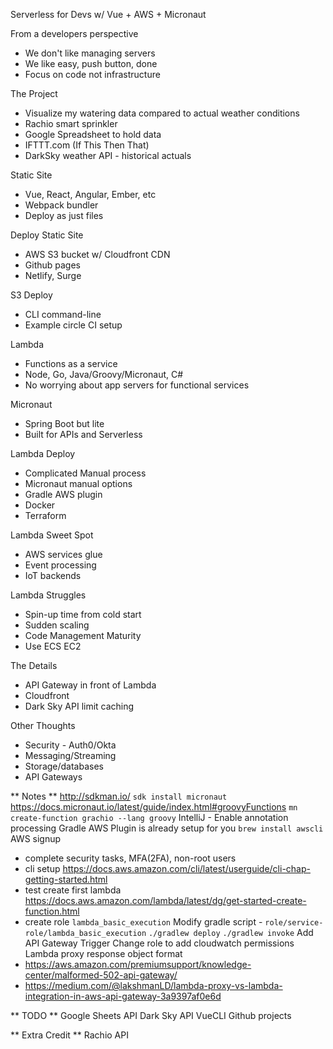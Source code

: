 Serverless for Devs w/ Vue + AWS + Micronaut

From a developers perspective
 - We don't like managing servers
 - We like easy, push button, done
 - Focus on code not infrastructure

The Project
 - Visualize my watering data compared to actual weather conditions
 - Rachio smart sprinkler
 - Google Spreadsheet to hold data
 - IFTTT.com (If This Then That)
 - DarkSky weather API - historical actuals

Static Site
 - Vue, React, Angular, Ember, etc
 - Webpack bundler
 - Deploy as just files

Deploy Static Site
 - AWS S3 bucket w/ Cloudfront CDN
 - Github pages
 - Netlify, Surge

S3 Deploy
 - CLI command-line
 - Example circle CI setup

Lambda
 - Functions as a service
 - Node, Go, Java/Groovy/Micronaut, C#
 - No worrying about app servers for functional services

Micronaut
 - Spring Boot but lite
 - Built for APIs and Serverless

Lambda Deploy
 - Complicated Manual process
 - Micronaut manual options
 - Gradle AWS plugin
 - Docker
 - Terraform

Lambda Sweet Spot
 - AWS services glue
 - Event processing
 - IoT backends

Lambda Struggles
 - Spin-up time from cold start
 - Sudden scaling
 - Code Management Maturity
 - Use ECS EC2 

The Details
 - API Gateway in front of Lambda
 - Cloudfront
 - Dark Sky API limit caching

Other Thoughts
 - Security - Auth0/Okta
 - Messaging/Streaming
 - Storage/databases
 - API Gateways



** Notes **
http://sdkman.io/
`sdk install micronaut`
https://docs.micronaut.io/latest/guide/index.html#groovyFunctions
`mn create-function grachio --lang groovy`
IntelliJ - Enable annotation processing
Gradle AWS Plugin is already setup for you
`brew install awscli`
AWS signup
- complete security tasks, MFA(2FA), non-root users
- cli setup https://docs.aws.amazon.com/cli/latest/userguide/cli-chap-getting-started.html
- test create first lambda https://docs.aws.amazon.com/lambda/latest/dg/get-started-create-function.html
- create role `lambda_basic_execution`
Modify gradle script - `role/service-role/lambda_basic_execution`
`./gradlew deploy`
`./gradlew invoke`
Add API Gateway Trigger
Change role to add cloudwatch permissions
Lambda proxy response object format
 - https://aws.amazon.com/premiumsupport/knowledge-center/malformed-502-api-gateway/
 - https://medium.com/@lakshmanLD/lambda-proxy-vs-lambda-integration-in-aws-api-gateway-3a9397af0e6d


** TODO **
Google Sheets API
Dark Sky API
VueCLI
Github projects

** Extra Credit **
Rachio API
